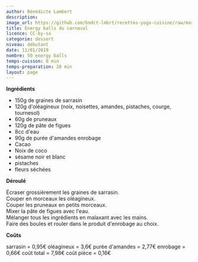 ```yaml
---
author: Bénédicte Lambert
description: 
image_url: https://github.com/bndct-lmbrt/recettes-yoga-cuisine/raw/master/medias/energyball-carnaval.jpg
title: Energy balls du carnaval
licence: CC-by-sa
categorie: dessert
niveau: débutant
date: 11/01/2019
nombre: 50 energy balls
temps-cuisson: 0 min
temps-preparation: 20 min
layout: page
---
```



**Ingrédients**  
 

* 150g de graines de sarrasin 
* 120g d'oléagineux (noix, noisettes, amandes, pistaches, courge, tournesol)
* 60g de pruneaux
* 120g de pâte de figues
* 8cc d'eau
* 90g de purée d'amandes
enrobage
* Cacao
* Noix de coco
* sésame noir et blanc
* pistaches
* fleurs séchées


**Déroulé**  
 
Écraser grossièrement les graines de sarrasin.  
Couper en morceaux les oléagineux.  
Couper les pruneaux en petits morceaux.  
Mixer la pâte de figues avec l'eau.  
Mélanger tous les ingrédients en malaxant avec les mains.  
Faire des boules et rouler dans le produit d'enrobage au choix.  

 
**Coûts** 

sarrasin = 0,95€
oléagineux = 3,6€
purée d'amandes = 2,77€
enrobage = 0,66€
coût total = 7,98€
coût pièce = 0,16€
